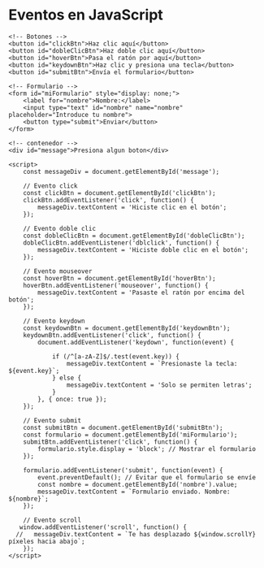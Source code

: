 <!DOCTYPE html>
<html lang="es">
<head>
    <meta charset="UTF-8">
    <meta name="viewport" content="width=device-width, initial-scale=1.0">
    <title>Interacción con Botones en JavaScript</title>
    <style>
        body {
            height: 200vh;
        }
        #message {
            margin-top: 20px;
            padding: 10px;
            border: 1px solid #ccc;
            background-color: #f9f9f9;
            width: 300px;
            text-align: center;
        }
        button {
            display: block;
            margin: 10px 0;
        }
    </style>
</head>
<body>
    <h1>Eventos en JavaScript</h1>

    <!-- Botones -->
    <button id="clickBtn">Haz clic aquí</button>
    <button id="dobleClicBtn">Haz doble clic aquí</button>
    <button id="hoverBtn">Pasa el ratón por aquí</button>
    <button id="keydownBtn">Haz clic y presiona una tecla</button>
    <button id="submitBtn">Envía el formulario</button>

    <!-- Formulario -->
    <form id="miFormulario" style="display: none;">
        <label for="nombre">Nombre:</label>
        <input type="text" id="nombre" name="nombre" placeholder="Introduce tu nombre">
        <button type="submit">Enviar</button>
    </form>

    <!-- contenedor -->
    <div id="message">Presiona algun boton</div>

    <script>
        const messageDiv = document.getElementById('message');

        // Evento click
        const clickBtn = document.getElementById('clickBtn');
        clickBtn.addEventListener('click', function() {
            messageDiv.textContent = 'Hiciste clic en el botón';
        });

        // Evento doble clic
        const dobleClicBtn = document.getElementById('dobleClicBtn');
        dobleClicBtn.addEventListener('dblclick', function() {
            messageDiv.textContent = 'Hiciste doble clic en el botón';
        });

        // Evento mouseover
        const hoverBtn = document.getElementById('hoverBtn');
        hoverBtn.addEventListener('mouseover', function() {
            messageDiv.textContent = 'Pasaste el ratón por encima del botón';
        });

        // Evento keydown 
        const keydownBtn = document.getElementById('keydownBtn');
        keydownBtn.addEventListener('click', function() {
            document.addEventListener('keydown', function(event) {
                
                if (/^[a-zA-Z]$/.test(event.key)) {
                    messageDiv.textContent = `Presionaste la tecla: ${event.key}`;
                } else {
                    messageDiv.textContent = 'Solo se permiten letras';
                }
            }, { once: true }); 
        });

        // Evento submit
        const submitBtn = document.getElementById('submitBtn');
        const formulario = document.getElementById('miFormulario');
        submitBtn.addEventListener('click', function() {
            formulario.style.display = 'block'; // Mostrar el formulario
        });

        formulario.addEventListener('submit', function(event) {
            event.preventDefault(); // Evitar que el formulario se envíe
            const nombre = document.getElementById('nombre').value;
            messageDiv.textContent = `Formulario enviado. Nombre: ${nombre}`;
        });

        // Evento scroll
       window.addEventListener('scroll', function() {
      //   messageDiv.textContent = `Te has desplazado ${window.scrollY} píxeles hacia abajo`;
        });
    </script>
</body>
</html>
